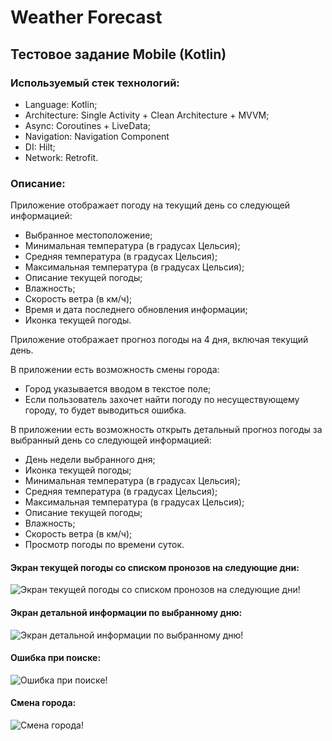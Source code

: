 # Weather Forecast

## Тестовое задание Mobile (Kotlin)

### Используемый стек технологий:

- Language: Kotlin;
- Architecture: Single Activity + Clean Architecture + MVVM;
- Async: Coroutines + LiveData;
- Navigation: Navigation Component
- DI: Hilt;
- Network: Retrofit.

### Описание:

Приложение отображает погоду на текущий день со следующей информацией:
- Выбранное местоположение;
- Минимальная температура (в градусах Цельсия);
- Средняя температура (в градусах Цельсия);
- Максимальная температура (в градусах Цельсия);
- Описание текущей погоды;
- Влажность;
- Скорость ветра (в км/ч);
- Время и дата последнего обновления информации;
- Иконка текущей погоды.

Приложение отображает прогноз погоды на 4 дня, включая текущий день.

В приложении есть возможность смены города:
- Город указывается вводом в текстое поле;
- Если пользователь захочет найти погоду по несуществующему городу, то будет выводиться ошибка.

В приложении есть возможность открыть детальный прогноз погоды за выбранный день со следующей информацией:
- День недели выбранного дня;
- Иконка текущей погоды;
- Минимальная температура (в градусах Цельсия);
- Средняя температура (в градусах Цельсия);
- Максимальная температура (в градусах Цельсия);
- Описание текущей погоды;
- Влажность;
- Скорость ветра (в км/ч);
- Просмотр погоды по времени суток.

#### Экран текущей погоды со списком пронозов на следующие дни:
![Экран текущей погоды со списком пронозов на следующие дни!](/screenshots/current&forecast.jpg "Экран текущей погоды со списком пронозов на следующие дни")

#### Экран детальной информации по выбранному дню:
![Экран детальной информации по выбранному дню!](/screenshots/detail.jpg "Экран детальной информации по выбранному дню")

#### Ошибка при поиске:
![Ошибка при поиске!](/screenshots/error.jpg "Ошибка при поиске")

#### Смена города:
![Смена города!](/screenshots/Search.jpg "Смена города")

